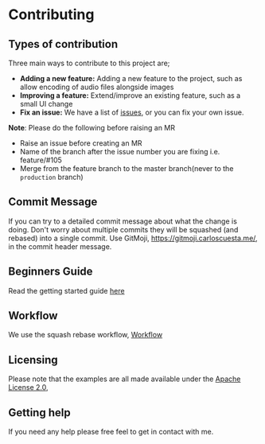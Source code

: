 # Contributing

## Types of contribution

Three main ways to contribute to this project are;

- **Adding a new feature:** Adding a new feature to the project, such as allow encoding of audio files alongside images
- **Improving a feature:** Extend/improve an existing feature, such as a small UI change
- **Fix an issue:** We have a list of [issues](https://gitlab.com/hmajid2301/stegappasaurus/issues), or you can fix your own issue.

**Note**: Please do the following before raising an MR

- Raise an issue before creating an MR
- Name of the branch after the issue number you are fixing i.e. feature/#105
- Merge from the feature branch to the master branch(never to the `production` branch)

## Commit Message

If you can try to a detailed commit message about what the change is doing. Don't worry about multiple commits they will be squashed (and rebased) into a single commit. Use GitMoji, https://gitmoji.carloscuesta.me/, in the commit header message.

## Beginners Guide

Read the getting started guide [here](https://gitlab.com/hmajid2301/stegappasaurus/blob/master/docs/getting-started.md)

## Workflow

We use the squash rebase workflow, [Workflow](https://blog.carbonfive.com/2017/08/28/always-squash-and-rebase-your-git-commits/)

## Licensing

Please note that the examples are all made available under the
[Apache License 2.0](https://gitlab.com/hmajid2301/stegappasaurus/blob/production/LICENSE),

## Getting help

If you need any help please free feel to get in contact with me.
